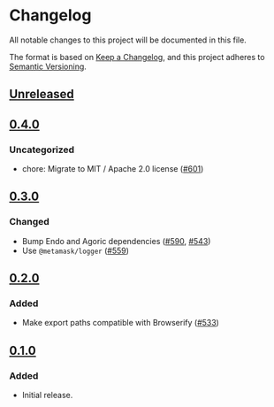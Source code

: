 # Changelog

All notable changes to this project will be documented in this file.

The format is based on [Keep a Changelog](https://keepachangelog.com/en/1.0.0/),
and this project adheres to [Semantic Versioning](https://semver.org/spec/v2.0.0.html).

## [Unreleased]

## [0.4.0]

### Uncategorized

- chore: Migrate to MIT / Apache 2.0 license ([#601](https://github.com/MetaMask/ocap-kernel/pull/601))

## [0.3.0]

### Changed

- Bump Endo and Agoric dependencies ([#590](https://github.com/MetaMask/ocap-kernel/pull/590), [#543](https://github.com/MetaMask/ocap-kernel/pull/543))
- Use `@metamask/logger` ([#559](https://github.com/MetaMask/ocap-kernel/pull/559))

## [0.2.0]

### Added

- Make export paths compatible with Browserify ([#533](https://github.com/MetaMask/ocap-kernel/pull/533))

## [0.1.0]

### Added

- Initial release.

[Unreleased]: https://github.com/MetaMask/ocap-kernel/compare/@metamask/kernel-store@0.4.0...HEAD
[0.4.0]: https://github.com/MetaMask/ocap-kernel/compare/@metamask/kernel-store@0.3.0...@metamask/kernel-store@0.4.0
[0.3.0]: https://github.com/MetaMask/ocap-kernel/compare/@metamask/kernel-store@0.2.0...@metamask/kernel-store@0.3.0
[0.2.0]: https://github.com/MetaMask/ocap-kernel/compare/@metamask/kernel-store@0.1.0...@metamask/kernel-store@0.2.0
[0.1.0]: https://github.com/MetaMask/ocap-kernel/releases/tag/@metamask/kernel-store@0.1.0
